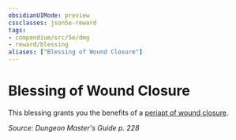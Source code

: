 ```yaml
---
obsidianUIMode: preview
cssclasses: json5e-reward
tags:
- compendium/src/5e/dmg
- reward/blessing
aliases: ["Blessing of Wound Closure"]
---
```

# Blessing of Wound Closure

This blessing grants you the benefits of a [periapt of wound closure](compendium/items/periapt-of-wound-closure.md).

*Source: Dungeon Master's Guide p. 228*